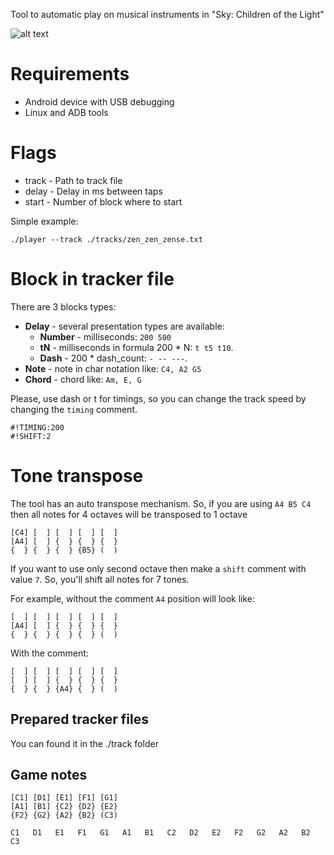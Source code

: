 Tool to automatic play on musical instruments in
"Sky: Children of the Light"

![alt text](./assets/proof2.gif)

# Requirements

- Android device with USB debugging
- Linux and ADB tools

# Flags

- track - Path to track file
- delay - Delay in ms between taps
- start - Number of block where to start

Simple example:
```
./player --track ./tracks/zen_zen_zense.txt
```

# Block in tracker file

There are 3 blocks types:
- **Delay** - several presentation types are available:
    - **Number** - milliseconds: `200 500`
    - **tN** - milliseconds in formula 200 * N: `t t5 t10`.        
    - **Dash** - 200 * dash_count: `- -- ---`.        
- **Note** - note in char notation like: `C4, A2 G5`
- **Chord** - chord like: `Am, E, G`

Please, use dash or t for timings, so you can change
the track speed by changing the `timing` comment.

```
#!TIMING:200
#!SHIFT:2
```

# Tone transpose

The tool has an auto transpose mechanism.
So, if you are using `A4 B5 C4` then all notes for 4 octaves will be
transposed to 1 octave
```
[C4] [  ] [  ] [  ] [  ]
[A4] [  ] {  } {  } {  }
{  } {  } {  } {B5} (  )
```

If you want to use only second octave then make a `shift` comment
with value `7`. So, you'll shift all notes for 7 tones.

For example, without the comment `A4` position will look like:
```
[  ] [  ] [  ] [  ] [  ]
[A4] [  ] {  } {  } {  }
{  } {  } {  } {  } (  )
```
With the comment:
```
[  ] [  ] [  ] [  ] [  ]
[  ] [  ] {  } {  } {  }
{  } {  } {A4} {  } (  )
```

## Prepared tracker files

You can found it in the ./track folder

## Game notes

```
[C1] [D1] [E1] [F1] [G1]
[A1] [B1] {C2} {D2} {E2}
{F2} {G2} {A2} {B2} (C3)
```

```
C1   D1   E1   F1   G1   A1   B1   C2   D2   E2   F2   G2   A2   B2   C3
``` 
